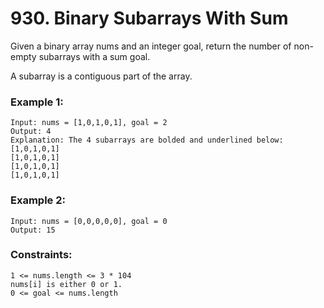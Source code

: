 # 930. Binary Subarrays With Sum

Given a binary array nums and an integer goal, return the number of non-empty subarrays with a sum goal.

A subarray is a contiguous part of the array.

 

### Example 1:
```
Input: nums = [1,0,1,0,1], goal = 2
Output: 4
Explanation: The 4 subarrays are bolded and underlined below:
[1,0,1,0,1]
[1,0,1,0,1]
[1,0,1,0,1]
[1,0,1,0,1]
```
### Example 2:
```
Input: nums = [0,0,0,0,0], goal = 0
Output: 15
```

### Constraints:
```
1 <= nums.length <= 3 * 104
nums[i] is either 0 or 1.
0 <= goal <= nums.length
```
